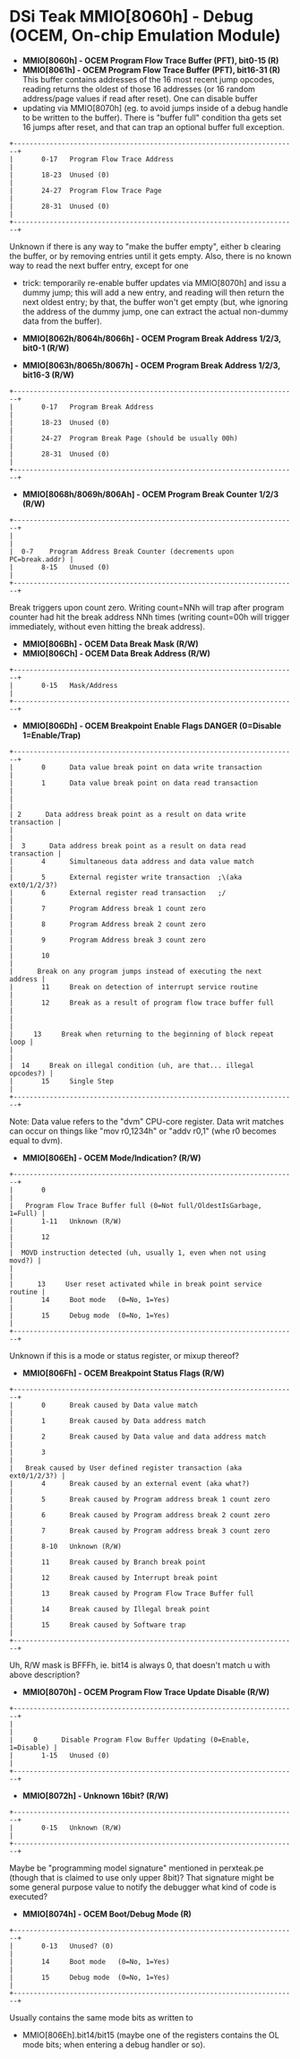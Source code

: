 # DSi Teak MMIO\[8060h\] - Debug (OCEM, On-chip Emulation Module)


- **MMIO\[8060h\] - OCEM Program Flow Trace Buffer (PFT), bit0-15 (R)**
- **MMIO\[8061h\] - OCEM Program Flow Trace Buffer (PFT), bit16-31 (R)**
This buffer contains addresses of the 16 most recent jump opcodes,
reading returns the oldest of those 16 addresses (or 16 random
address/page values if read after reset). One can disable buffer
- updating via MMIO\[8070h\] (eg. to avoid jumps inside of a debug handle
to be written to the buffer). There is \"buffer full\" condition tha
gets set 16 jumps after reset, and that can trap an optional buffer full
exception.

```
+-----------------------------------------------------------------------+
|       0-17   Program Flow Trace Address                               |
|       18-23  Unused (0)                                               |
|       24-27  Program Flow Trace Page                                  |
|       28-31  Unused (0)                                               |
+-----------------------------------------------------------------------+
```

Unknown if there is any way to \"make the buffer empty\", either b
clearing the buffer, or by removing entries until it gets empty. Also,
there is no known way to read the next buffer entry, except for one
- trick: temporarily re-enable buffer updates via MMIO\[8070h\] and issu
a dummy jump; this will add a new entry, and reading will then return
the next oldest entry; by that, the buffer won\'t get empty (but, whe
ignoring the address of the dummy jump, one can extract the actual
non-dummy data from the buffer).

- **MMIO\[8062h/8064h/8066h\] - OCEM Program Break Address 1/2/3, bit0-1
(R/W)**
- **MMIO\[8063h/8065h/8067h\] - OCEM Program Break Address 1/2/3, bit16-3
(R/W)**

```
+-----------------------------------------------------------------------+
|       0-17   Program Break Address                                    |
|       18-23  Unused (0)                                               |
|       24-27  Program Break Page (should be usually 00h)               |
|       28-31  Unused (0)                                               |
+-----------------------------------------------------------------------+
```


- **MMIO\[8068h/8069h/806Ah\] - OCEM Program Break Counter 1/2/3 (R/W)**

```
+-----------------------------------------------------------------------+
|                                                                       |
|  0-7    Program Address Break Counter (decrements upon PC=break.addr) |
|       8-15   Unused (0)                                               |
+-----------------------------------------------------------------------+
```

Break triggers upon count zero. Writing count=NNh will trap after
program counter had hit the break address NNh times (writing count=00h
will trigger immediately, without even hitting the break address).

- **MMIO\[806Bh\] - OCEM Data Break Mask (R/W)**
- **MMIO\[806Ch\] - OCEM Data Break Address (R/W)**

```
+-----------------------------------------------------------------------+
|       0-15   Mask/Address                                             |
+-----------------------------------------------------------------------+
```


- **MMIO\[806Dh\] - OCEM Breakpoint Enable Flags DANGER (0=Disable
1=Enable/Trap)**

```
+-----------------------------------------------------------------------+
|       0      Data value break point on data write transaction         |
|       1      Data value break point on data read transaction          |
|                                                                       |
| 2      Data address break point as a result on data write transaction |
|                                                                       |
|  3      Data address break point as a result on data read transaction |
|       4      Simultaneous data address and data value match           |
|       5      External register write transaction  ;\(aka ext0/1/2/3?) 
|       6      External register read transaction   ;/                  |
|       7      Program Address break 1 count zero                       |
|       8      Program Address break 2 count zero                       |
|       9      Program Address break 3 count zero                       |
|       10                                                              |
|      Break on any program jumps instead of executing the next address |
|       11     Break on detection of interrupt service routine          |
|       12     Break as a result of program flow trace buffer full      |
|                                                                       |
|     13     Break when returning to the beginning of block repeat loop |
|                                                                       |
|  14     Break on illegal condition (uh, are that... illegal opcodes?) |
|       15     Single Step                                              |
+-----------------------------------------------------------------------+
```

Note: Data value refers to the \"dvm\" CPU-core register. Data writ
matches can occur on things like \"mov r0,1234h\" or \"addv r0,1\" (whe
r0 becomes equal to dvm).

- **MMIO\[806Eh\] - OCEM Mode/Indication? (R/W)**

```
+-----------------------------------------------------------------------+
|       0                                                               |
|   Program Flow Trace Buffer full (0=Not full/OldestIsGarbage, 1=Full) |
|       1-11   Unknown (R/W)                                            |
|       12                                                              |
|  MOVD instruction detected (uh, usually 1, even when not using movd?) |
|                                                                       |
|      13     User reset activated while in break point service routine |
|       14     Boot mode   (0=No, 1=Yes)                                |
|       15     Debug mode  (0=No, 1=Yes)                                |
+-----------------------------------------------------------------------+
```

Unknown if this is a mode or status register, or mixup thereof?

- **MMIO\[806Fh\] - OCEM Breakpoint Status Flags (R/W)**

```
+-----------------------------------------------------------------------+
|       0      Break caused by Data value match                         |
|       1      Break caused by Data address match                       |
|       2      Break caused by Data value and data address match        |
|       3                                                               |
|   Break caused by User defined register transaction (aka ext0/1/2/3?) |
|       4      Break caused by an external event (aka what?)            |
|       5      Break caused by Program address break 1 count zero       |
|       6      Break caused by Program address break 2 count zero       |
|       7      Break caused by Program address break 3 count zero       |
|       8-10   Unknown (R/W)                                            |
|       11     Break caused by Branch break point                       |
|       12     Break caused by Interrupt break point                    |
|       13     Break caused by Program Flow Trace Buffer full           |
|       14     Break caused by Illegal break point                      |
|       15     Break caused by Software trap                            |
+-----------------------------------------------------------------------+
```

Uh, R/W mask is BFFFh, ie. bit14 is always 0, that doesn\'t match u
with above description?

- **MMIO\[8070h\] - OCEM Program Flow Trace Update Disable (R/W)**

```
+-----------------------------------------------------------------------+
|                                                                       |
|     0      Disable Program Flow Buffer Updating (0=Enable, 1=Disable) |
|       1-15   Unused (0)                                               |
+-----------------------------------------------------------------------+
```


- **MMIO\[8072h\] - Unknown 16bit? (R/W)**

```
+-----------------------------------------------------------------------+
|       0-15   Unknown (R/W)                                            |
+-----------------------------------------------------------------------+
```

Maybe be \"programming model signature\" mentioned in perxteak.pe
(though that is claimed to use only upper 8bit)? That signature might be
some general purpose value to notify the debugger what kind of code is
executed?

- **MMIO\[8074h\] - OCEM Boot/Debug Mode (R)**

```
+-----------------------------------------------------------------------+
|       0-13   Unused? (0)                                              |
|       14     Boot mode   (0=No, 1=Yes)                                |
|       15     Debug mode  (0=No, 1=Yes)                                |
+-----------------------------------------------------------------------+
```

Usually contains the same mode bits as written to
- MMIO\[806Eh\].bit14/bit15 (maybe one of the registers contains the OL
mode bits; when entering a debug handler or so).



